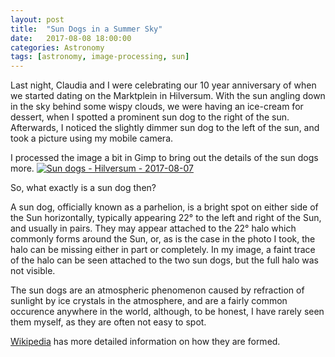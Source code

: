 ```yaml
---
layout: post
title:  "Sun Dogs in a Summer Sky"
date:   2017-08-08 18:00:00
categories: Astronomy
tags: [astronomy, image-processing, sun]
---
```


Last night, Claudia and I were celebrating our 10 year anniversary of when we started dating on the Marktplein in Hilversum. With the sun angling down in the sky behind some wispy clouds, we were having an ice-cream for dessert, when I spotted a prominent sun dog to the right of the sun. Afterwards, I noticed the slightly dimmer sun dog to the left of the sun, and took a picture using my mobile camera.
 
I processed the image a bit in Gimp to bring out the details of the sun dogs more.
<a data-flickr-embed="true"  href="https://www.flickr.com/photos/78511972@N04/35622404043/in/album-72157665799065151/" title="Sun dogs - Hilversum - 2017-08-07"><img src="https://farm5.staticflickr.com/4435/35622404043_6e00c72bd3_o.png" class="shadow-image centered" alt="Sun dogs - Hilversum - 2017-08-07"></a>
<script async src="//embedr.flickr.com/assets/client-code.js" charset="utf-8"></script> 
<!--more-->

So, what exactly is a sun dog then? 

A sun dog, officially known as a parhelion, is a bright spot on either side of the Sun horizontally, typically appearing 22° to the left and right of the Sun, and usually in pairs. They may appear attached to the 22° halo which commonly forms around the Sun, or, as is the case in the photo I took, the halo can be missing either in part or completely. In my image, a faint trace of the halo can be seen attached to the two sun dogs, but the full halo was not visible.

The sun dogs are an atmospheric phenomenon caused by refraction of sunlight by ice crystals in the atmosphere, and are a fairly common occurence anywhere in the world, although, to be honest, I have rarely seen them myself, as they are often not easy to spot.

[Wikipedia](https://en.wikipedia.org/wiki/Sun_dog) has more detailed information on how they are formed.